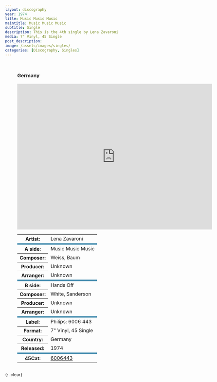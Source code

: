 ```yaml
---
layout: discography
year: 1974
title: Music Music Music
maintitle: Music Music Music
subtitle: Single
description: This is the 4th single by Lena Zavaroni
media: 7" Vinyl, 45 Single
post_description: 
image: /assets/images/singles/
categories: [Discography, Singles]
---
```


<figure class="fig3">
<h3>Germany</h3>
<div class="responsive-video"><iframe width="640px" height="480px" src="https://www.youtube.com/embed/?playlist=xy8S-bCMtjo,ie_l6INvKhE&rel=0&showinfo=1" frameborder="0" allowfullscreen=""></iframe></div>
<table>
<tr><th>Artist:</th><td>Lena Zavaroni</td></tr>
<tr class="split"><th>A side:</th><td>Music Music Music</td></tr>
<tr><th>Composer:</th><td>Weiss, Baum</td></tr>
<tr><th>Producer:</th><td>Unknown</td></tr>
<tr><th>Arranger:</th><td>Unknown</td></tr>
<tr class="split"><th>B side:</th><td>Hands Off</td></tr>
<tr><th>Composer:</th><td>White, Sanderson</td></tr>
<tr><th>Producer:</th><td>Unknown</td></tr>
<tr><th>Arranger:</th><td>Unknown</td></tr>
<tr class="split"><th>Label:</th><td>Philips: 6006 443</td></tr>
<tr><th>Format:</th><td>7" Vinyl, 45 Single</td></tr>
<tr><th>Country:</th><td>Germany</td></tr>
<tr><th>Released:</th><td>1974</td></tr>
<tr class="split"><th>45Cat:</th><td><a class="external-link" href="http://www.45cat.com/record/6006443">6006443</a></td></tr>
</table>
</figure>

<br />{: .clear}

<style>
.split {border-top: solid 5px #4B90B1;}

.fig1 {float:left; width:49%;}

.fig2 {float:right; width:49%;}

.fig3 {float:left; width:100%;}

figcaption {float:left; width:100%;}

@media screen and (orientation:portrait) {
.fig1, .fig2 {float:left; width:100%;}
figcaption {float:left; width:100%; margin-bottom: 10px;}
}
</style>
